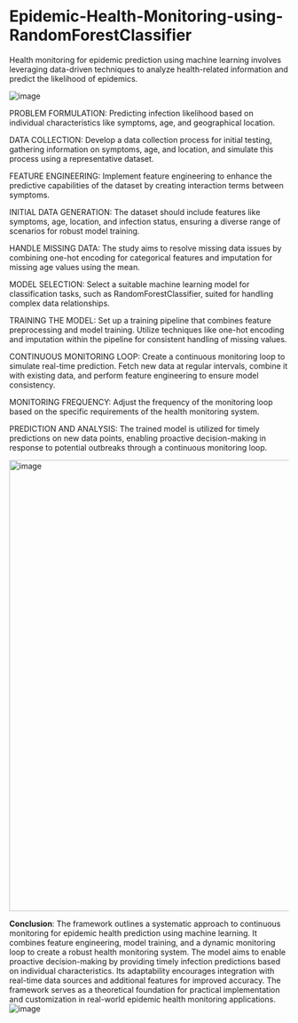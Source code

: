 # Epidemic-Health-Monitoring-using-RandomForestClassifier

Health monitoring for epidemic prediction using machine learning involves leveraging data-driven techniques to analyze health-related information and predict the likelihood of epidemics.

![image](https://github.com/urmimirani/Epidemic-Health-Monitoring-using-RandomForestClassifier/assets/120623760/cc572e86-c21f-475f-84f0-49f6c1774371)


PROBLEM FORMULATION: Predicting infection likelihood based on individual characteristics like symptoms, age, and geographical location.

DATA COLLECTION: Develop a data collection process for initial testing, gathering information on symptoms, age, and location, and simulate this process using a representative dataset.

FEATURE ENGINEERING: Implement feature engineering to enhance the predictive capabilities of the dataset by creating interaction terms between symptoms.

INITIAL DATA GENERATION: The dataset should include features like symptoms, age, location, and infection status, ensuring a diverse range of scenarios for robust model training.

HANDLE MISSING DATA: The study aims to resolve missing data issues by combining one-hot encoding for categorical features and imputation for missing age values using the mean.

MODEL SELECTION: Select a suitable machine learning model for classification tasks, such as RandomForestClassifier, suited for handling complex data relationships.

TRAINING THE MODEL: Set up a training pipeline that combines feature preprocessing and model training. Utilize techniques like one-hot encoding and imputation within the pipeline for consistent handling of missing values.

CONTINUOUS MONITORING LOOP: Create a continuous monitoring loop to simulate real-time prediction. Fetch new data at regular intervals, combine it with existing data, and perform feature engineering to ensure model consistency.

MONITORING FREQUENCY: Adjust the frequency of the monitoring loop based on the specific requirements of the health monitoring system.

PREDICTION AND ANALYSIS: The trained model is utilized for timely predictions on new data points, enabling proactive decision-making in response to potential outbreaks through a continuous monitoring loop.

<img width="812" alt="image" src="https://github.com/urmimirani/Epidemic-Health-Monitoring-using-RandomForestClassifier/assets/120623760/4a999773-ad70-45ea-a429-8c6095ea63f4">

**Conclusion**: The framework outlines a systematic approach to continuous monitoring for epidemic health prediction using machine learning. It combines feature engineering, model training, and a dynamic monitoring loop to create a robust health monitoring system. The model aims to enable proactive decision-making by providing timely infection predictions based on individual characteristics. Its adaptability encourages integration with real-time data sources and additional features for improved accuracy. The framework serves as a theoretical foundation for practical implementation and customization in real-world epidemic health monitoring applications.
![image](https://github.com/urmimirani/Epidemic-Health-Monitoring-using-RandomForestClassifier/assets/120623760/3b0296f9-1e2d-40a5-bd65-4b68e9f07e30)


